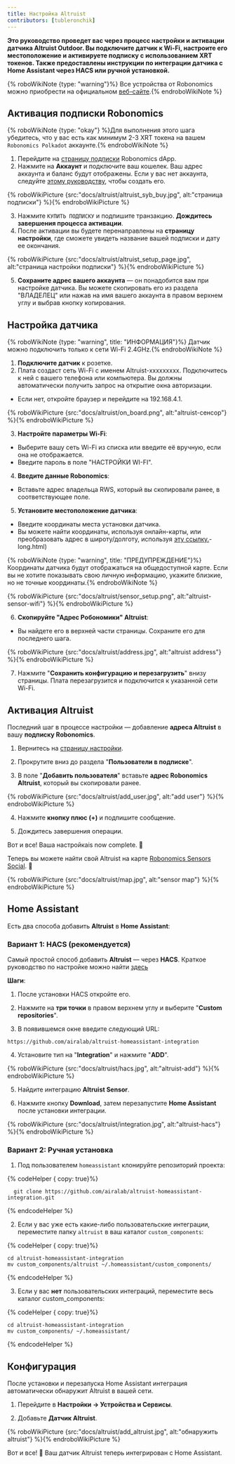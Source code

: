 ```yaml
---
title: Настройка Altruist
contributors: [tubleronchik]
---
```


**Это руководство проведет вас через процесс настройки и активации датчика Altruist Outdoor. Вы подключите датчик к Wi-Fi, настроите его местоположение и активируете подписку с использованием XRT токенов. Также предоставлены инструкции по интеграции датчика с Home Assistant через HACS или ручной установкой.**

{% roboWikiNote {type: "warning"}%} Все устройства от Robonomics можно приобрести на официальном [веб-сайте](https://robonomics.network/devices/).{% endroboWikiNote %}

## Активация подписки Robonomics

{% roboWikiNote {type: "okay"} %}Для выполнения этого шага убедитесь, что у вас есть как минимум 2-3 XRT токена на вашем `Robonomics Polkadot` аккаунте.{% endroboWikiNote %}

1) Перейдите на [страницу подписки](https://robonomics.app/#/rws-buy) Robonomics dApp. 
2) Нажмите на **Аккаунт** и подключите ваш кошелек. Ваш адрес аккаунта и баланс будут отображены.
Если у вас нет аккаунта, следуйте [этому руководству](https://wiki.robonomics.network/docs/create-account-in-dapp/), чтобы создать его.

{% roboWikiPicture {src:"docs/altruist/altruist_syb_buy.jpg", alt:"страница подписки"} %}{% endroboWikiPicture %}

3) Нажмите `КУПИТЬ ПОДПИСКУ` и подпишите транзакцию. **Дождитесь завершения процесса активации**. 
4) После активации вы будете перенаправлены на **страницу настройки**, где сможете увидеть название вашей подписки и дату ее окончания.

{% roboWikiPicture {src:"docs/altruist/altruist_setup_page.jpg", alt:"страница настройки подписки"} %}{% endroboWikiPicture %}

5) **Сохраните адрес вашего аккаунта** — он понадобится вам при настройке датчика. Вы можете скопировать его из раздела "ВЛАДЕЛЕЦ" или нажав на имя вашего аккаунта в правом верхнем углу и выбрав кнопку копирования.

## Настройка датчика

{% roboWikiNote {type: "warning", title: "ИНФОРМАЦИЯ"}%} Датчик можно подключить только к сети Wi-Fi 2.4GHz.{% endroboWikiNote %}

1) **Подключите датчик** к розетке.
2) Плата создаст сеть Wi-Fi с именем Altruist-xxxxxxxxx. Подключитесь к ней с вашего телефона или компьютера. Вы должны автоматически получить запрос на открытие окна авторизации. 
- Если нет, откройте браузер и перейдите на 192.168.4.1.

{% roboWikiPicture {src:"docs/altruist/on_board.png", alt:"altruist-сенсор"} %}{% endroboWikiPicture %}

3) **Настройте параметры Wi-Fi**:
- Выберите вашу сеть Wi-Fi из списка или введите её вручную, если она не отображается.
- Введите пароль в поле "НАСТРОЙКИ WI-FI".

4) **Введите данные Robonomics**:
- Вставьте адрес владельца RWS, который вы скопировали ранее, в соответствующее поле.

5) **Установите местоположение датчика**:
- Введите координаты места установки датчика.
- Вы можете найти координаты, используя онлайн-карты, или преобразовать адрес в широту/долготу, используя [эту ссылку.](https://www.latlong.net/convert-address-to-lat)-long.html)

{% roboWikiNote {type: "warning", title: "ПРЕДУПРЕЖДЕНИЕ"}%}Координаты датчика будут отображаться на общедоступной карте. Если вы не хотите показывать свою личную информацию, укажите близкие, но не точные координаты.{% endroboWikiNote %}

{% roboWikiPicture {src:"docs/altruist/sensor_setup.png", alt:"altruist-sensor-wifi"} %}{% endroboWikiPicture %}

6) **Скопируйте "Адрес Робономики" Altruist**:
- Вы найдете его в верхней части страницы. Сохраните его для последнего шага.

{% roboWikiPicture {src:"docs/altruist/address.jpg", alt:"altruist address"} %}{% endroboWikiPicture %}

7) Нажмите "**Сохранить конфигурацию и перезагрузить**" внизу страницы. Плата перезагрузится и подключится к указанной сети Wi-Fi.

## Активация Altruist
Последний шаг в процессе настройки — добавление **адреса Altruist** в вашу **подписку Robonomics**.

1) Вернитесь на [страницу настройки](https://robonomics.app/#/rws-setup).

2) Прокрутите вниз до раздела "**Пользователи в подписке**".

3) В поле "**Добавить пользователя**" вставьте **адрес Robonomics Altruist**, который вы скопировали ранее.

{% roboWikiPicture {src:"docs/altruist/add_user.jpg", alt:"add user"} %}{% endroboWikiPicture %}

4) Нажмите **кнопку плюс (+)** и подпишите сообщение.

5) Дождитесь завершения операции.

Вот и все! Ваша настройкаis now complete. 🎉

Теперь вы можете найти свой Altruist на карте [Robonomics Sensors Social](https://sensors.social/#). 🚀

{% roboWikiPicture {src:"docs/altruist/map.jpg", alt:"sensor map"} %}{% endroboWikiPicture %}

## Home Assistant

Есть два способа добавить **Altruist** в **Home Assistant**:

### Вариант 1: HACS (рекомендуется)

Самый простой способ добавить **Altruist** — через **HACS**. Краткое руководство по настройке можно найти [здесь](https://hacs.xyz/docs/use/)

**Шаги**:
1) После установки HACS откройте его.

2) Нажмите на **три точки** в правом верхнем углу и выберите "**Custom repositories**".

3) В появившемся окне введите следующий URL:

```
https://github.com/airalab/altruist-homeassistant-integration
```
4) Установите тип на "**Integration**" и нажмите "**ADD**".

{% roboWikiPicture {src:"docs/altruist/hacs.jpg", alt:"altruist-add"} %}{% endroboWikiPicture %}

5) Найдите интеграцию **Altruist Sensor**.

6) Нажмите кнопку **Download**, затем перезапустите **Home Assistant** после установки интеграции.

{% roboWikiPicture {src:"docs/altruist/integration.jpg", alt:"altruist-hacs"} %}{% endroboWikiPicture %}

### Вариант 2: Ручная установка

1) Под пользователем `homeassistant` клонируйте репозиторий проекта:

{% codeHelper { copy: true}%}

```shell
  git clone https://github.com/airalab/altruist-homeassistant-integration.git
```

{% endcodeHelper %}

2) Если у вас уже есть какие-либо пользовательские интеграции, переместите папку `altruist` в ваш каталог `custom_components`:

{% codeHelper { copy: true}%}

```
cd altruist-homeassistant-integration
mv custom_components/altruist ~/.homeassistant/custom_components/
```

{% endcodeHelper %}

3) Если у вас **нет** пользовательских интеграций, переместите весь каталог custom_components:

{% codeHelper { copy: true}%}

 ```
cd altruist-homeassistant-integration
mv custom_components/ ~/.homeassistant/
```

{% endcodeHelper %}

## Конфигурация

После установки и перезапуска Home Assistant интеграция автоматически обнаружит Altruist в вашей сети.

1) Перейдите в **Настройки → Устройства и Сервисы**.

2) Добавьте **Датчик Altruist**.

{% roboWikiPicture {src:"docs/altruist/add_altruist.jpg", alt:"обнаружить altruist"} %}{% endroboWikiPicture %}

Вот и все! 🚀 Ваш датчик Altruist теперь интегрирован с Home Assistant.
